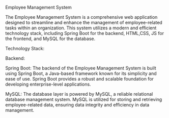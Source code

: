 Employee Management System

The Employee Management System is a comprehensive web application designed to streamline and enhance the management of employee-related tasks within an organization. This system utilizes a modern and efficient technology stack, including Spring Boot for the backend, HTML,CSS, JS for the frontend, and MySQL for the database.

Technology Stack:

Backend:

Spring Boot: The backend of the Employee Management System is built using Spring Boot, a Java-based framework known for its simplicity and ease of use. Spring Boot provides a robust and scalable foundation for developing enterprise-level applications.

MySQL: The database layer is powered by MySQL, a reliable relational database management system. MySQL is utilized for storing and retrieving employee-related data, ensuring data integrity and efficiency in data management.

